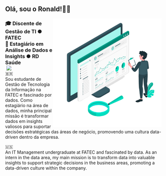 
<h2>Olá, sou o Ronald!👋😄</h2>

<img src="https://github.com/ronallds/ronallds/blob/378e0e8a98e2f8a4965d3dcec739c9c5de020b12/data-illustration.png" min-width="350px" max-width="350px" width="350px" align="right">

<h3 align="left"> 
  🎓 <b>Discente de Gestão de TI  ●  FATEC </b><br>
  💼 <b>Estagiário em Análise de Dados e Insights  ●  RD Saúde <img src="https://cdn.rd.com.br/prod-v2/2024/03/5e4b1d46-af_rd_saude_logo_tagline_fundo_branco_rgb-1024x576.png" min-width="150px" max-width="150px" width="150px" align="right"></b>
</h3>

<p align="left" size="30">
🇧🇷<br>
Sou estudante de Gestão de Tecnologia da Informação na FATEC e fascinado por dados. Como estagiário na área de dados, minha principal missão é transformar dados em insights valiosos para suportar decisões estratégicas das áreas de negócio,      promovendo uma cultura data-driven dentro da empresa.
</p>

<p align="left" size="30">
🇺🇸<br>
An IT Management undergraduate at FATEC and fascinated by data. As an intern in the data area, my main mission is to transform data into valuable insights to support strategic decisions in the business areas, promoting a data-driven culture within the company.
</p>
